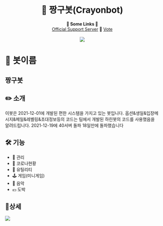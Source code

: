 <h1 align="center">🤖 짱구봇(Crayonbot)</h1>


<p align="center">
  <b>🔗 Some Links 🔗</b><br>
  <a href="https://discord.gg/Jk6VRvsnqa">Official Support Server</a> 🔗
  <a href="https://koreanbots.dev/bots/915546504054333450/vote">Vote</a>
  <br><br>
  <img src="https://cdn.discordapp.com/attachments/915556934977998879/915638949031055390/93b162fb8e850c1a.png">
</p>

# 📜 봇이름

## 짱구봇

## ✏️ 소개

이봇은 2021-12-01에 개발된 편한 시스템을 가지고 있는 봇입니다.
옵션&생일&입장메시지&메일&레벨링&초대정보등의 코드는 팀에서 개발된
하린봇의 코드를 사용했음을 알려드립니다.
2021-12-19에 40서버 돌파
18일만에 돌파했습니다
## 🛠️ 기능

- 🔰 관리
- 🧬 코로나현황
- 🧰 유틸리티
- 🕹️ 게임(미니게임)
- 🎵 음악
-  💴 도박
## 📌상세

<img src="https://cdn.discordapp.com/attachments/915556934977998879/915598995383017553/8585daca5a66c84e.png">

